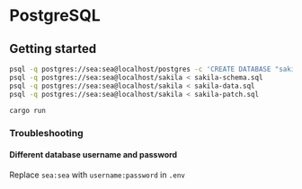 # PostgreSQL

## Getting started

```sh
psql -q postgres://sea:sea@localhost/postgres -c 'CREATE DATABASE "sakila"'
psql -q postgres://sea:sea@localhost/sakila < sakila-schema.sql
psql -q postgres://sea:sea@localhost/sakila < sakila-data.sql
psql -q postgres://sea:sea@localhost/sakila < sakila-patch.sql
```

```sh
cargo run
```

### Troubleshooting

#### Different database username and password
Replace `sea:sea` with `username:password` in `.env`